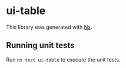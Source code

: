 # ui-table

This library was generated with [Nx](https://nx.dev).

## Running unit tests

Run `nx test ui-table` to execute the unit tests.
